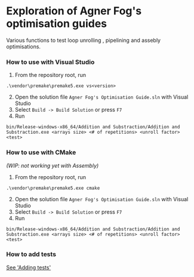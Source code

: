 # Exploration of Agner Fog's optimisation guides

Various functions to test loop unrolling , pipelining and assebly optimisations.

### How to use with Visual Studio
1. From the repository root, run
 ```
 .\vendor\premake\premake5.exe vs<version>
 ```
 2. Open the solution file `Agner Fog's Optimisation Guide.sln` with Visual Studio
 3. Select `Build -> Build Solution` or press `F7`
 4. Run
 ```
 bin/Release-windows-x86_64/Addition and Substraction/Addition and Substraction.exe <arrays size> <# of repetitions> <unroll factor> <test>
 ```
 
### How to use with CMake
*(WIP: not working yet with Assembly)*
1. From the repository root, run
 ```
 .\vendor\premake\premake5.exe cmake
 ```
 2. Open the solution file `Agner Fog's Optimisation Guide.sln` with Visual Studio
 3. Select `Build -> Build Solution` or press `F7`
 4. Run
 ```
 bin/Release-windows-x86_64/Addition and Substraction/Addition and Substraction.exe <arrays size> <# of repetitions> <unroll factor> <test>
 ```
 
 ### How to add tests
 [See 'Adding tests'](Adding_tests.md)
  
